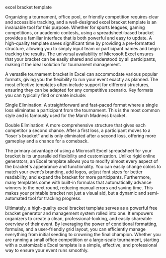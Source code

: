 excel bracket template


Organizing a tournament, office pool, or friendly competition requires clear and accessible tracking, and a well-designed excel bracket template is an invaluable tool for this purpose. Whether for sports leagues, gaming competitions, or academic contests, using a spreadsheet-based bracket provides a familiar interface that is both powerful and easy to update. A high-quality template saves significant time by providing a pre-formatted structure, allowing you to simply input team or participant names and begin tracking the results. The universal availability of Microsoft Excel ensures that your bracket can be easily shared and understood by all participants, making it the ideal solution for tournament management.



A versatile tournament bracket in Excel can accommodate various popular formats, giving you the flexibility to run your event exactly as planned. The most effective templates often include support for different structures, ensuring they can be adapted for any competitive scenario. Key formats you can typically find or create include:




Single Elimination: A straightforward and fast-paced format where a single loss eliminates a participant from the tournament. This is the most common style and is famously used for the March Madness bracket.


Double Elimination: A more comprehensive structure that gives each competitor a second chance. After a first loss, a participant moves to a \"loser's bracket\" and is only eliminated after a second loss, offering more gameplay and a chance for a comeback.





The primary advantage of using a Microsoft Excel spreadsheet for your bracket is its unparalleled flexibility and customization. Unlike rigid online generators, an Excel template allows you to modify almost every aspect of the bracket's appearance and functionality. You can easily change colors to match your event’s branding, add logos, adjust font sizes for better readability, and expand the bracket for more participants. Furthermore, many templates come with built-in formulas that automatically advance winners to the next round, reducing manual errors and saving time. This makes your printable bracket not just a visual aid, but a dynamic and semi-automated tool for tracking progress.



Ultimately, a high-quality excel bracket template serves as a powerful free bracket generator and management system rolled into one. It empowers organizers to create a clean, professional-looking, and easily shareable overview of their event. By leveraging the power of conditional formatting, formulas, and a user-friendly grid layout, you can efficiently manage everything from initial seeding to crowning the final champion. Whether you are running a small office competition or a large-scale tournament, starting with a customizable Excel template is a simple, effective, and professional way to ensure your event runs smoothly.
